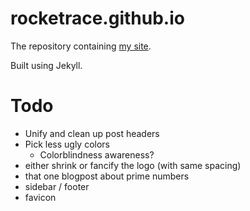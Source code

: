 # rocketrace.github.io

The repository containing [my site].

Built using Jekyll.

[my site]: https://rocketrace.github.io

# Todo

* Unify and clean up post headers
* Pick less ugly colors
  * Colorblindness awareness?
* either shrink or fancify the logo (with same spacing)
* that one blogpost about prime numbers
* sidebar / footer
* favicon

